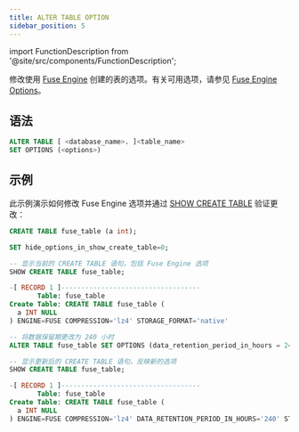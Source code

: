 ```yaml
---
title: ALTER TABLE OPTION
sidebar_position: 5
---
```

import FunctionDescription from '@site/src/components/FunctionDescription';

<FunctionDescription description="引入或更新: v1.2.25"/>

修改使用 [Fuse Engine](../../../00-sql-reference/30-table-engines/00-fuse.md) 创建的表的选项。有关可用选项，请参见 [Fuse Engine Options](../../../00-sql-reference/30-table-engines/00-fuse.md#fuse-engine-options)。

## 语法

```sql
ALTER TABLE [ <database_name>. ]<table_name> 
SET OPTIONS (<options>)
```

## 示例

此示例演示如何修改 Fuse Engine 选项并通过 [SHOW CREATE TABLE](show-create-table.md) 验证更改：

```sql
CREATE TABLE fuse_table (a int);

SET hide_options_in_show_create_table=0;

-- 显示当前的 CREATE TABLE 语句，包括 Fuse Engine 选项
SHOW CREATE TABLE fuse_table;

-[ RECORD 1 ]-----------------------------------
       Table: fuse_table
Create Table: CREATE TABLE fuse_table (
  a INT NULL
) ENGINE=FUSE COMPRESSION='lz4' STORAGE_FORMAT='native'

-- 将数据保留期更改为 240 小时
ALTER TABLE fuse_table SET OPTIONS (data_retention_period_in_hours = 240);

-- 显示更新后的 CREATE TABLE 语句，反映新的选项
SHOW CREATE TABLE fuse_table;

-[ RECORD 1 ]-----------------------------------
       Table: fuse_table
Create Table: CREATE TABLE fuse_table (
  a INT NULL
) ENGINE=FUSE COMPRESSION='lz4' DATA_RETENTION_PERIOD_IN_HOURS='240' STORAGE_FORMAT='native'
```
